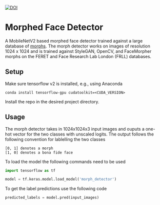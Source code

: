 [![DOI](https://zenodo.org/badge/412588846.svg)](https://zenodo.org/badge/latestdoi/412588846)


# Morphed Face Detector
A MobileNetV2 based morphed face detector trained against a large database of [morphs](https://arxiv.org/abs/2012.05344). The morph detector works on images of resolution 1024 x 1024 and is trained against StyleGAN, OpenCV, and FaceMorpher morphs on the FERET and Face Research Lab London (FRLL) databases.


## Setup
Make sure tensorflow v2 is installed, e.g., using Anaconda
```
conda install tensorflow-gpu cudatoolkit=<CUDA_VERSION>
```
Install the repo in the desired project directory.

## Usage
The morph detector takes in 1024x1024x3 input images and ouputs a one-hot vector for the two classes with unscaled logits.
The output follows the following convention for lablelling the two classes
```
[0, 1] denotes a morph
[1, 0] denotes a bona fide face
```
To load the model the following commands need to be used
```python
import tensorflow as tf

model = tf.keras.model.load_model('morph_detector')
```
To get the label predictions use the following code
```python
predicted_labels = model.pred(input_images)
```



